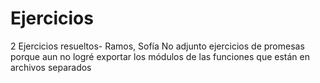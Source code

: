 # Ejercicios
2 Ejercicios resueltos- Ramos, Sofía
No adjunto ejercicios de promesas porque aun no logré exportar los módulos de las funciones que están en archivos separados 
